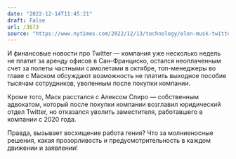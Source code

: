 ```yaml
---
date: "2022-12-14T11:45:21"
draft: False
url: /3673
source: "https://www.nytimes.com/2022/12/13/technology/elon-musk-twitter-shakeup.html"
---
```


И финансовые новости про Twitter — компания уже несколько недель не платит за аренду офисов в Сан-Франциско, остался неоплаченным счет за полеты частными самолетами в октябре, топ-менеджеры во главе с Маском обсуждают возможность не платить выходное пособие тысячам сотрудников, уволенным после покупки компании.

Кроме того, Маск расстался с Алексом Спиро — собственным адвокатом, который после покупки компании возглавил юридический отдел Twitter, но отказался уволить заместителя, работавшего в компании с 2020 года. 

Правда, вызывает восхищение работа гения? Что за молниеносные решения, какая прозорливость и предусмотрительность в каждом движении и заявлении!
